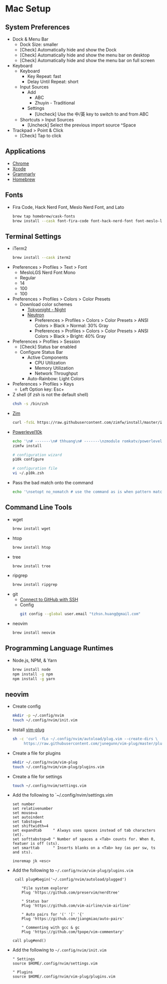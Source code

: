# Mac Setup

## System Preferences
- Dock & Menu Bar
  - Dock Size: smaller
  - [Check] Automatically hide and show the Dock
  - [Check] Automatically hide and show the menu bar on desktop
  - [Check] Automatically hide and show the menu bar on full screen
- Keyboard
  - Keyboard
    - Key Repeat: fast
    - Delay Until Repeat: short
  - Input Sources
    - Add
      - ABC
      - Zhuyin - Traditional
    - Settings
      - [Uncheck] Use the 中/英 key to switch to and from ABC
  - Shortcuts > Input Sources
    - [Uncheck] Select the previous import source ^Space
- Trackpad > Point & Click
  - [Check] Tap to click

## Applications
- [Chrome](https://www.google.com/chrome)
- [Xcode](https://apps.apple.com/tw/app/xcode/id497799835)
- [Grammarly](https://app.grammarly.com/apps)
- [Homebrew](https://brew.sh/)

## Fonts
- Fira Code, Hack Nerd Font, Meslo Nerd Font, and Lato
  ```sh
  brew tap homebrew/cask-fonts
  brew install --cask font-fira-code font-hack-nerd-font font-meslo-lg-nerd-font font-lato
  ```

## Terminal Settings
- iTerm2
  ```sh
  brew install --cask iterm2
  ```
- Preferences > Profiles > Text > Font
  - MesloLGS Nerd Font Mono
  - Regular
  - 14
  - 100
  - 100
- Preferences > Profiles > Colors > Color Presets
  - Download color schemes
    - [Tokyonight - Night](misc/tokyonight-night.itermcolors)
    - [Neutron](https://github.com/mbadolato/iTerm2-Color-Schemes/blob/master/schemes/Neutron.itermcolors)
      - Preferences > Profiles > Colors > Color Presets > ANSI Colors > Black > Normal: 30% Gray
      - Preferences > Profiles > Colors > Color Presets > ANSI Colors > Black > Bright: 40% Gray
- Preferences > Profiles > Session
  - [Check] Status bar enabled
  - Configure Status Bar
    - Active Components
      - CPU Utilization
      - Memory Utilization
      - Network Throughput
    - Auto-Rainbow: Light Colors
- Preferences > Profiles > Keys
  - Left Option key: Esc+
- Z shell (if zsh is not the default shell)
  ```sh
  chsh -s /bin/zsh
  ```
- [Zim](https://github.com/zimfw/zimfw)
  ```sh
  curl -fsSL https://raw.githubusercontent.com/zimfw/install/master/install.zsh | zsh
  ```
- [Powerlevel10k](https://github.com/romkatv/powerlevel10k)
  ```sh
  echo '\n# -------\n# thhuang\n# -------\nzmodule romkatv/powerlevel10k --use degit\n' >> ~/.zimrc
  zimfw install
  
  # configuration wizard
  p10k configure
  
  # configuration file
  vi ~/.p10k.zsh
  ```
- Pass the bad match onto the command
  ```sh
  echo '\nsetopt no_nomatch # use the command as is when pattern matching fails' >> ~/.zshrc
  ```

## Command Line Tools
- wget
  ```sh
  brew install wget
  ```
- htop
  ```sh
  brew install htop
  ```
- tree
  ```sh
  brew install tree
  ```
- ripgrep
  ```sh
  brew install ripgrep
  ```
- git
  - [Connect to GitHub with SSH](https://docs.github.com/en/authentication/connecting-to-github-with-ssh)
  - Config
    ```sh
    git config --global user.email "tzhsn.huang@gmail.com"
    ```
- neovim
  ```sh
  brew install neovim
  ```

## Programming Language Runtimes
- Node.js, NPM, & Yarn
  ```sh
  brew install node
  npm install -g npm
  npm install -g yarn
  ```
  
## neovim
- Create config
  ```sh
  mkdir -p ~/.config/nvim
  touch ~/.config/nvim/init.vim
  ```
- Install [vim-plug](https://github.com/junegunn/vim-plug)
  ```sh
  sh -c 'curl -fLo ~/.config/nvim/autoload/plug.vim --create-dirs \
       https://raw.githubusercontent.com/junegunn/vim-plug/master/plug.vim'
  ```
- Create a file for plugins
  ```sh
  mkdir ~/.config/nvim/vim-plug
  touch ~/.config/nvim/vim-plug/plugins.vim
  ```
- Create a file for settings
  ```sh
  touch ~/.config/nvim/settings.vim
  ```
- Add the following to `~/.config/nvim/settings.vim
  ```vim
  set number
  set relativenumber
  set mouse=a
  set autoindent
  set tabstop=4
  set shiftwidth=4
  set expandtab     " Always uses spaces instead of tab characters (et).
  set softtabstop=0 " Number of spaces a <Tab> counts for. When 0, featuer is off (sts).
  set smarttab      " Inserts blanks on a <Tab> key (as per sw, ts and sts).

  inoremap jk <esc>
  ```
- Add the following to `~/.config/nvim/vim-plug/plugins.vim`
  ```vim
   call plug#begin('~/.config/nvim/autoload/plugged')

      "File system explorer
      Plug 'https://github.com/preservim/nerdtree'

      " Status bar
      Plug 'https://github.com/vim-airline/vim-airline'

      " Auto pairs for '(' '[' '{'
      Plug 'https://github.com/jiangmiao/auto-pairs'

      " Commenting with gcc & gc
      Plug 'https://github.com/tpope/vim-commentary'

  call plug#end()
  ```
- Add the following to `~/.config/nvim/init.vim`
  ```vim
  " Settings
  source $HOME/.config/nvim/settings.vim
  
  " Plugins
  source $HOME/.config/nvim/vim-plug/plugins.vim
  ```
